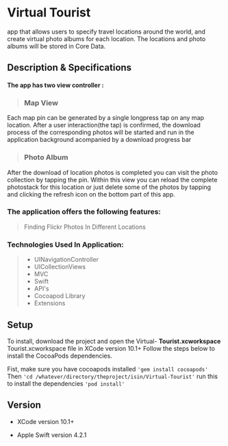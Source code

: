 # Virtual Tourist

app that allows users to specify travel locations around the world, and create virtual photo albums for each location. The locations and photo albums will be stored in Core Data.


## Description & Specifications

#### The app has two view controller :

>###  Map View

Each map pin can be generated by a single longpress tap on any map location. After a user interaction(the tap) is confirmed, the download process of the corresponding photos will be started and run in the application background acompanied by a download progress bar

> ### Photo Album

 After the download of location photos is completed you can visit the photo collection by tapping the pin. Within this view you can reload the complete photostack for this location or just delete some of the photos by tapping and clicking the refresh icon on the bottom part of this app.

  

### The application offers the following features:

>Finding Flickr Photos In Different Locations

### Technologies Used In Application:

>- UINavigationController
>- UICollectionViews
>- MVC
>- Swift
>- API's
>- Cocoapod Library
>- Extensions


## Setup

To install, download the project and open the Virtual- **Tourist.xcworkspace** Tourist.xcworkspace file in  XCode version 10.1+ Follow the steps below to install the CocoaPods dependencies.

Fist, make sure you have cocoapods installed
`'gem install cocoapods'`
Then
`'cd /whatever/directory/theproject/isin/Virtual-Tourist'`
run this to install the dependencies
 `'pod install'` 


## Version

- XCode version 10.1+

- Apple Swift version 4.2.1


